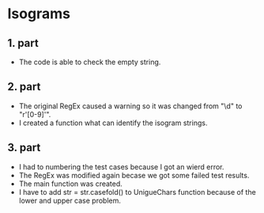 # Isograms

## 1. part

- The code is able to check the empty string.

## 2. part

- The original RegEx caused a warning so it was changed from "\d" to "r'[0-9]'".
- I created a function what can identify the isogram strings.

## 3. part

- I had to numbering the test cases because I got an wierd error.
- The RegEx was modified again becase we got some failed test results.
- The main function was created.
- I have to add str = str.casefold() to UnigueChars function because of the lower and upper case problem.
